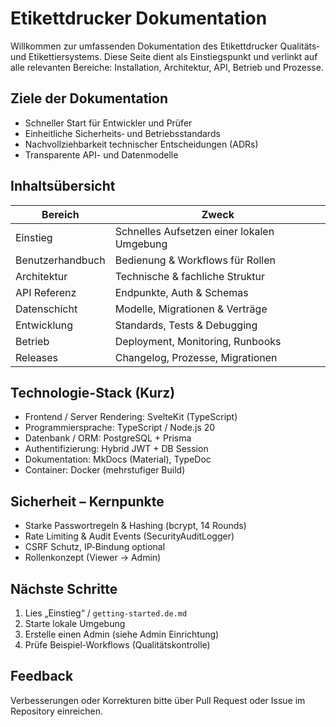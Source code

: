 # Etikettdrucker Dokumentation

Willkommen zur umfassenden Dokumentation des Etikettdrucker Qualitäts‑ und Etikettiersystems. Diese Seite dient als Einstiegspunkt und verlinkt auf alle relevanten Bereiche: Installation, Architektur, API, Betrieb und Prozesse.

## Ziele der Dokumentation
- Schneller Start für Entwickler und Prüfer
- Einheitliche Sicherheits‑ und Betriebsstandards
- Nachvollziehbarkeit technischer Entscheidungen (ADRs)
- Transparente API- und Datenmodelle

## Inhaltsübersicht
| Bereich | Zweck |
| ------- | ----- |
| Einstieg | Schnelles Aufsetzen einer lokalen Umgebung |
| Benutzerhandbuch | Bedienung & Workflows für Rollen |
| Architektur | Technische & fachliche Struktur |
| API Referenz | Endpunkte, Auth & Schemas |
| Datenschicht | Modelle, Migrationen & Verträge |
| Entwicklung | Standards, Tests & Debugging |
| Betrieb | Deployment, Monitoring, Runbooks |
| Releases | Changelog, Prozesse, Migrationen |

## Technologie-Stack (Kurz)
- Frontend / Server Rendering: SvelteKit (TypeScript)
- Programmiersprache: TypeScript / Node.js 20
- Datenbank / ORM: PostgreSQL + Prisma
- Authentifizierung: Hybrid JWT + DB Session
- Dokumentation: MkDocs (Material), TypeDoc
- Container: Docker (mehrstufiger Build)

## Sicherheit – Kernpunkte
- Starke Passwortregeln & Hashing (bcrypt, 14 Rounds)
- Rate Limiting & Audit Events (SecurityAuditLogger)
- CSRF Schutz, IP‑Bindung optional
- Rollenkonzept (Viewer → Admin)

## Nächste Schritte
1. Lies „Einstieg“ / `getting-started.de.md`
2. Starte lokale Umgebung
3. Erstelle einen Admin (siehe Admin Einrichtung)
4. Prüfe Beispiel-Workflows (Qualitätskontrolle)

## Feedback
Verbesserungen oder Korrekturen bitte über Pull Request oder Issue im Repository einreichen.

